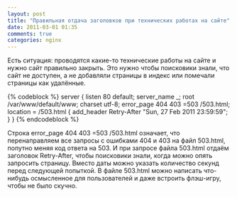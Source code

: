 ```yaml
---
layout: post
title: "Правильная отдача заголовков при технических работах на сайте"
date: 2011-03-01 01:35
comments: true
categories: nginx
---
```


Есть ситуация: проводятся какие-то технические работы на сайте и нужно сайт правильно закрыть. Это нужно чтобы поисковики знали, что сайт не доступен, а не добавляли страницы в индекс или помечали страницы как удалённые.

{% codeblock %}
server {
    listen 80 default;
    server_name _;
    root /var/www/default/www;
    charset utf-8;
    error_page 404 403 =503 /503.html;
    location = /503.html {
        add_header Retry-After "Sun, 27 Feb 2011 23:59:59";
    }
}
{% endcodeblock %}

Строка error_page 404 403 =503 /503.html означает, что перенаправляем все запросы с ошибками 404 и 403 на файл 503.html, попутно меняя код ответа на 503. И при запросе файла 503.html отдаём заголовок Retry-After, чтобы поисковики знали, когда можно опять запросить страницу. Вместо даты можно указать количество секунд перед следующей попыткой. В файле 503.html можно написать что-нибудь осмысленное для пользователей и даже встроить флэш-игру, чтобы не было скучно.